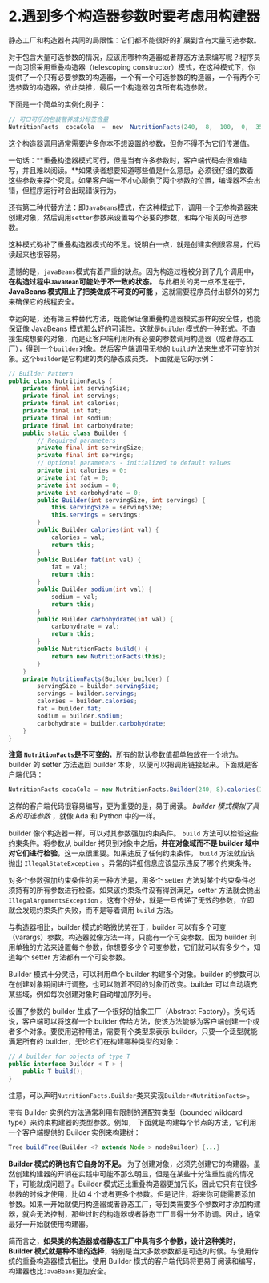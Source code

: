 # 2.遇到多个构造器参数时要考虑用构建器

静态工厂和构造器有共同的局限性：它们都不能很好的扩展到含有大量可选参数。

对于包含大量可选参数的情况，应该用哪种构造器或者静态方法来编写呢？程序员一向习惯采用重叠构造器（telescoping constructor）模式，在这种模式下，你提供了一个只有必要参数的构造器，一个有一个可选参数的构造器，一个有两个可选参数的构造器，依此类推，最后一个构造器包含所有构造参数。

下面是一个简单的实例化例子：

```java
// 可口可乐的包装营养成分标签含量
NutritionFacts  cocaCola  =  new  NutritionFacts(240,  8,  100,  0,  35,  27);
```

这个构造器调用通常需要许多你本不想设置的参数，但你不得不为它们传递值。

一句话：**重叠构造器模式可行，但是当有许多参数时，客户端代码会很难编写，并且难以阅读。**如果读者想要知道哪些值是什么意思，必须很仔细的数着这些参数来探个究竟。如果客户端一不小心颠倒了两个参数的位置，编译器不会出错，但程序运行时会出现错误行为。

还有第二种代替方法：即`JavaBeans`模式，在这种模式下，调用一个无参构造器来创建对象，然后调用`setter`参数来设置每个必要的参数，和每个相关的可选参数。

这种模式弥补了重叠构造器模式的不足。说明白一点，就是创建实例很容易，代码读起来也很容易。

遗憾的是，`javaBeans`模式有着严重的缺点。因为构造过程被分到了几个调用中， **在构造过程中`JavaBean`可能处于不一致的状态。** 与此相关的另一点不足在于， **JavaBeans 模式阻止了把类做成不可变的可能** ，这就需要程序员付出额外的努力来确保它的线程安全。

幸运的是，还有第三种替代方法，既能保证像重叠构造器模式那样的安全性，也能保证像 JavaBeans 模式那么好的可读性。这就是`Builder`模式的一种形式。不直接生成想要的对象，而是让客户端利用所有必要的参数调用构造器（或者静态工厂），得到一个`builder`对象。然后客户端调用无参的 `build`方法来生成不可变的对象。这个`builder`是它构建的类的静态成员类。下面就是它的示例：

```java
// Builder Pattern
public class NutritionFacts {
    private final int servingSize;
    private final int servings;
    private final int calories;
    private final int fat;
    private final int sodium;
    private final int carbohydrate;
    public static class Builder {
        // Required parameters
        private final int servingSize;
        private final int servings;
        // Optional parameters - initialized to default values
        private int calories = 0;
        private int fat = 0;
        private int sodium = 0;
        private int carbohydrate = 0;
        public Builder(int servingSize, int servings) {
            this.servingSize = servingSize;
            this.servings = servings;
        }
        public Builder calories(int val) {
            calories = val;
            return this;
        }
        public Builder fat(int val) {
            fat = val;
            return this;
        }
        public Builder sodium(int val) {
            sodium = val;
            return this;
        }
        public Builder carbohydrate(int val) {
            carbohydrate = val;
            return this;
        }
        public NutritionFacts build() {
            return new NutritionFacts(this);
        }
    }
    private NutritionFacts(Builder builder) {
        servingSize = builder.servingSize;
        servings = builder.servings;
        calories = builder.calories;
        fat = builder.fat;
        sodium = builder.sodium;
        carbohydrate = builder.carbohydrate;
    }
}
```

**注意 `NutritionFacts`是不可变的**，所有的默认参数值都单独放在一个地方。builder 的 setter 方法返回 builder 本身，以便可以把调用链接起来。下面就是客户端代码：

```java
NutritionFacts cocaCola = new NutritionFacts.Builder(240, 8).calories(100).sodium(35).carbohydrate(27).build()
```

这样的客户端代码很容易编写，更为重要的是，易于阅读。 _builder 模式模拟了具名的可选参数_ ，就像 Ada 和 Python 中的一样。

builder 像个构造器一样，可以对其参数强加约束条件。 `build` 方法可以检验这些约束条件。将参数从 builder 拷贝到对象中之后，**并在对象域而不是 builder 域中对它们进行检验**，这一点很重要。如果违反了任何约束条件， `build` 方法就应该抛出 `IllegalStateException` 。异常的详细信息应该显示违反了哪个约束条件。

对多个参数强加约束条件的另一种方法是，用多个 setter 方法对某个约束条件必须持有的所有参数进行检查。如果该约束条件没有得到满足，setter 方法就会抛出 `IllegalArgumentsException` 。这有个好处，就是一旦传递了无效的参数，立即就会发现约束条件失败，而不是等着调用 `build` 方法。

与构造器相比，builder 模式的略微优势在于，builder 可以有多个可变（varargs）参数。构造器就像方法一样，只能有一个可变参数。因为 builder 利用单独的方法来设置每个参数，你想要多少个可变参数，它们就可以有多少个，知道每个 setter 方法都有一个可变参数。

Builder 模式十分灵活，可以利用单个 builder 构建多个对象。builder 的参数可以在创建对象期间进行调整，也可以随着不同的对象而改变。builder 可以自动填充某些域，例如每次创建对象时自动增加序列号。

设置了参数的 builder 生成了一个很好的抽象工厂（Abstract Factory）。换句话说，客户端可以将这样一个 builder 传给方法，使该方法能够为客户端创建一个或者多个对象。要使用这种用法，需要有个类型来表示 builder。只要一个泛型就能满足所有的 builder，无论它们在构建哪种类型的对象：

```java
// A builder for objects of type T
public interface Builder < T > {
    public T build();
}
```

注意，可以声明`NutritionFacts.Builder`类来实现`Builder<NutritionFacts>`。

带有 Builder 实例的方法通常利用有限制的通配符类型（bounded wildcard type）来约束构建器的类型参数。例如， 下面就是构建每个节点的方法，它利用一个客户端提供的 Builder 实例来构建树：

```java
Tree buildTree(Builder <? extends Node > nodeBuilder) {...}
```

**Builder 模式的确也有它自身的不足。** 为了创建对象，必须先创建它的构建器。虽然创建构建器的开销在实践中可能不那么明显，但是在某些十分注重性能的情况下，可能就成问题了。Builder 模式还比重叠构造器更加冗长，因此它只有在很多参数的时候才使用，比如 4 个或者更多个参数。但是记住，将来你可能需要添加参数。如果一开始就使用构造器或者静态工厂，等到类需要多个参数时才添加构建器，就会无法控制，那些过时的构造器或者静态工厂显得十分不协调。因此，通常最好一开始就使用构建器。

简而言之，**如果类的构造器或者静态工厂中具有多个参数，设计这种类时，Builder 模式就是种不错的选择**，特别是当大多数参数都是可选的时候。与使用传统的重叠构造器模式相比，使用 Builder 模式的客户端代码将更易于阅读和编写，构建器也比`JavaBeans`更加安全。
